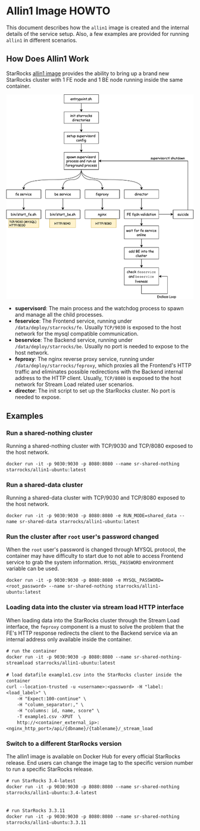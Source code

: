 # Allin1 Image HOWTO

This document describes how the `allin1` image is created and the internal details of the service setup. Also, a few examples are provided for running `allin1` in different scenarios.

## How Does Allin1 Work

StarRocks [allin1 image](https://hub.docker.com/r/starrocks/allin1-ubuntu) provides the ability to bring up a brand new StarRocks cluster with 1 FE node and 1 BE node running inside the same container.

![Allin1-setup](./allin1-docker.png)

* **supervisord**: The main process and the watchdog process to spawn and manage all the child processes.
* **feservice**: The Frontend service, running under `/data/deploy/starrocks/fe`. Usually `TCP/9030` is exposed to the host network for the mysql compatible communication.
* **beservice**: The Backend service, running under `/data/deploy/starrocks/be`. Usually no port is needed to expose to the host network.
* **feproxy**: The nginx reverse proxy service, running under `/data/deploy/starrocks/feproxy`, which proxies all the Frontend's HTTP traffic and eliminates possible redirections with the Backend internal address to the HTTP client. Usually, `TCP/8080` is exposed to the host network for Stream Load related user scenarios.
* **director**: The init script to set up the StarRocks cluster. No port is needed to expose.

## Examples

### Run a shared-nothing cluster

Running a shared-nothing cluster with TCP/9030 and TCP/8080 exposed to the host network.

```shell
docker run -it -p 9030:9030 -p 8080:8080 --name sr-shared-nothing starrocks/allin1-ubuntu:latest
```

### Run a shared-data cluster

Running a shared-data cluster with TCP/9030 and TCP/8080 exposed to the host network.
```shell
docker run -it -p 9030:9030 -p 8080:8080 -e RUN_MODE=shared_data --name sr-shared-data starrocks/allin1-ubuntu:latest
```

### Run the cluster after `root` user's password changed

When the `root` user's password is changed through MYSQL protocol, the container may have difficulty to start due to not able to access Frontend service to grab the system information. `MYSQL_PASSWORD` environment variable can be used.

```shell
docker run -it -p 9030:9030 -p 8080:8080 -e MYSQL_PASSWORD=<root_password> --name sr-shared-nothing starrocks/allin1-ubuntu:latest
```

### Loading data into the cluster via stream load HTTP interface

When loading data into the StarRocks cluster through the Stream Load interface, the `feproxy` component is a must to solve the problem that the FE's HTTP response redirects the client to the Backend service via an internal address only available inside the container.

```shell
# run the container
docker run -it -p 9030:9030 -p 8080:8080 --name sr-shared-nothing-streamload starrocks/allin1-ubuntu:latest

# load datafile example1.csv into the StarRocks cluster inside the container
curl --location-trusted -u <username>:<password> -H "label:<load_label>" \
    -H "Expect:100-continue" \
    -H "column_separator:," \
    -H "columns: id, name, score" \
    -T example1.csv -XPUT  \
    http://<container_external_ip>:<nginx_http_port>/api/{dbname}/{tablename}/_stream_load
```

### Switch to a different StarRocks version

The allin1 image is available on Docker Hub for every official StarRocks release. End users can change the image tag to the specific version number to run a specific StarRocks release.

```shell
# run StarRocks 3.4-latest
docker run -it -p 9030:9030 -p 8080:8080 --name sr-shared-nothing starrocks/allin1-ubuntu:3.4-latest


# run StarRocks 3.3.11
docker run -it -p 9030:9030 -p 8080:8080 --name sr-shared-nothing starrocks/allin1-ubuntu:3.3.11
```
